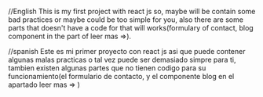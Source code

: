 //English
This is my first project with react js so, maybe will be contain some bad practices or maybe could be too simple for you, also there are some parts that doesn't have a code for that will works(formulary of contact, blog component in the part of leer mas =>).

//spanish
Este es mi primer proyecto con react js asi que puede contener algunas malas practicas o tal vez puede ser demasiado simpre para ti, tambien existen algunas partes que no tienen codigo para su funcionamiento(el formulario de contacto, y el componente blog en el apartado leer mas => )
